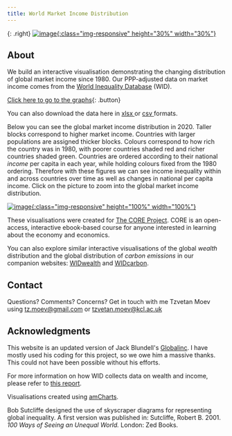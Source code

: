 ```yaml
---
title: World Market Income Distribution
---
```



{: .right}
[![image](/img/core-logo-red.png){:class="img-responsive" height="30%" width="30%"}](http://www.core-econ.org/)

## About

We build an interactive visualisation demonstrating the changing distribution of global market income since 1980. Our PPP-adjusted data on market income comes from the [World Inequality Database](https://wid.world//) (WID).

[Click here to go to the graphs](html/fig_2020.html){: .button}

You can also download the data here in <a href="https://raw.githubusercontent.com/tzvetanmoev/WIDmarket_income_inequality/master/wid_pretax_usd21_wide.xlsx" download ="download"> xlsx </a> or <a href="https://raw.githubusercontent.com/tzvetanmoev/WIDmarket_income_inequality/master/wid_pretax_usd21_wide.csv" download ="download"> csv </a> formats.
 
Below you can see the global market income distribution in 2020. Taller blocks correspond to higher market income. Countries with larger populations are assigned thicker blocks. Colours correspond to how rich the country was in 1980, with poorer countries shaded red and richer countries shaded green. Countries are ordered according to their national *income* per capita in each year, while holding colours fixed from the 1980 ordering. Therefore with these figures we can see income inequality within and across countries over time as well as changes in national per capita income. Click on the picture to zoom into the global market income distribution.

[![image](/img/fig_2020.png){:class="img-responsive" height="100%" width="100%"}](html/fig_2020.html)

These visualisations were created for [The CORE Project](http://www.core-econ.org/). CORE is an open-access, interactive ebook-based course for anyone interested in learning about the economy and economics.

You can also explore similar interactive visualisations of the global *wealth* distribution and the global distribution of *carbon emissions* in our companion websites: [WIDwealth](https://tzvetanmoev.github.io/WIDwealth/) and [WIDcarbon](https://tzvetanmoev.github.io/WIDcarbon/).


## Contact

Questions? Comments? Concerns? Get in touch with me Tzvetan Moev using tz.moev@gmail.com or tzvetan.moev@kcl.ac.uk

## Acknowledgments

This website is an updated version of Jack Blundell's <a href="https://jackblun.github.io/Globalinc/">Globalinc</a>. I have mostly used his coding for this project, so we owe him a massive thanks. This could not have been possible without his efforts. 

For more information on how WID collects data on wealth and income, please refer to [this report](https://wid.world/news-article/2020-distributional-national-accounts-guidelines-dina/).

Visualisations created using [amCharts](https://www.amcharts.com/). 

Bob Sutcliffe designed the use of skyscraper diagrams for representing global inequality. A first version was published in: Sutcliffe, Robert B. 2001. *100 Ways of Seeing an Unequal World.* London: Zed Books.
